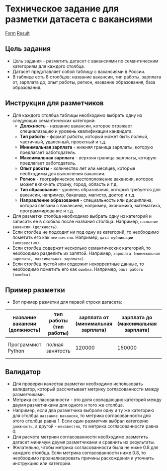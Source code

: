 # Техническое задание для разметки датасета с вакансиями
[Form](https://forms.gle/jg3QAX85jUvvAwsSA)
[Result](https://docs.google.com/spreadsheets/d/10-v9TYTi7bLySACnYz-DBMPD-Kuah8uN-heJVYXcZig/edit?usp=sharing)

## Цель задания
- Цель задания - разметить датасет с вакансиями по семантическим категориям для каждого столбца.
- Датасет представляет собой таблицу с вакансиями в России.
- В таблице есть 8 столбцов: название вакансии, тип работы, зарплата от, зарплата до, опыт работы, регион, название образования, база образования.

## Инструкция для разметчиков
- Для каждого столбца таблицы необходимо выбрать одну из следующих семантических категорий:
    - **Должность** - название вакансии, которое отражает специализацию и уровень квалификации кандидата.
    - **Тип работы** - формат работы, который может быть полный, частичный, удаленный, проектный и т.д.
    - **Минимальная зарплата** - нижняя граница зарплаты, которую предлагает работодатель.
    - **Максимальная зарплата** - верхняя граница зарплаты, которую предлагает работодатель.
    - **Опыт работы** - количество лет или месяцев, которые необходимы для выполнения вакансии.
    - **Регион** - географическое местоположение вакансии, которое может включать страну, город, область и т.д.
    - **Тип образования** - уровень образования, который требуется для вакансии, например, бакалавр, магистр, доктор и т.д.
    - **Направление образования** - специальность или дисциплина, которая связана с вакансией, например, экономика, математика, программирование и т.д.
- Для разметки столбца необходимо выбрать одну из категорий и записать ее в скобках после названия столбца. Например, `название вакансии (должность)`.
- Если столбец не подходит ни под одну из категорий, то необходимо пометить его как `неизвестно`. Например, `дата публикации (неизвестно)`.
- Если столбец содержит несколько семантических категорий, то необходимо разделить их запятой. Например, `зарплата (минимальная зарплата, максимальная зарплата)`.
- Если столбец пустой или содержит некорректные данные, то необходимо пометить его как `ошибка`. Например, `опыт работы (ошибка)`.

## Пример разметки
- Вот пример разметки для первой строки датасета:

| название вакансии (должность) | тип работы (тип работы) | зарплата от (минимальная зарплата) | зарплата до (максимальная зарплата) | опыт работы (опыт работы) | регион (регион) | название образования (тип образования) | база образования (направление образования) |
|------------------------------|-------------------------|-----------------------------------|-----------------------------------|---------------------------|-----------------|-------------------------------------|---------------------------------------|
| Программист Python           | полная занятость        | 120000                            | 150000                            | от 1 года до 3 лет        | Москва          | высшее                              | информатика, программирование         |

## Валидатор
- Для проверки качества разметки необходимо использовать валидатор, который рассчитывает метрику согласованности между разметчиками.
- Метрика согласованности - это доля совпадающих категорий между двумя разметчиками для одного и того же столбца.
- Например, если два разметчика выбрали одну и ту же категорию для столбца `название вакансии`, то метрика согласованности для этого столбца равна 1. Если один разметчик выбрал категорию `должность`, а другой - `неизвестно`, то метрика согласованности равна 0.
- Для расчета метрики согласованности необходимо разметить датасет минимум двумя разметчиками и сравнить их результаты.
- Желательно, чтобы метрика согласованности была не ниже 0.8 для каждого столбца. Если метрика согласованности ниже 0.8, то необходимо проанализировать причины расхождения и уточнить инструкцию или категории.

